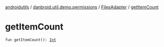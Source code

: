 [androidutils](../../index.md) / [danbroid.util.demo.permissions](../index.md) / [FilesAdapter](index.md) / [getItemCount](./get-item-count.md)

# getItemCount

`fun getItemCount(): `[`Int`](https://kotlinlang.org/api/latest/jvm/stdlib/kotlin/-int/index.html)